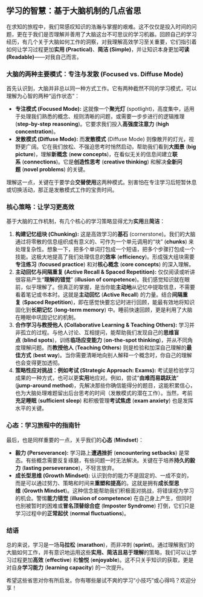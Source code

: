 ## 学习的智慧：基于大脑机制的几点省思

在求知的旅程中，我们常感叹知识的浩瀚与掌握的艰难。这不仅仅是投入时间的问题，更在于我们是否理解并善用了大脑这台不可思议的学习机器。回顾自己的学习经历，有几个关于大脑如何工作的洞察，对我理解高效学习至关重要，它们指引着如何让学习过程更加**实用 (Practical)**、**简洁 (Simple)**，并让知识本身更加**可读 (Readable)**——对我自己而言。

### 大脑的两种主要模式：专注与发散 (Focused vs. Diffuse Mode)

首先认识到，大脑并非总以同一种方式工作。它有两种截然不同的学习模式，可以理解为心智的两种“运作状态”：

- **专注模式 (Focused Mode):** 这就像一个**聚光灯** (spotlight)，高度集中，适用于处理我们熟悉的概念、规则清晰的问题，或需要一步步进行的逻辑推理 (**step-by-step reasoning**)。它要求我们投入**高强度注意力** (**high concentration**)。
- **发散模式 (Diffuse Mode):** 而**发散模式** (Diffuse Mode) 则像散开的灯光，视野更广阔。它在我们放松、不强迫思考时悄然启动，帮助我们看到**大图景** (**big picture**)，理解**新概念** (**new concepts**)，在看似无关的信息间建立**联系** (**connections**)。它是**创造性思考** (**creative thinking**) 和解决**全新问题** (**novel problems**) 的关键。

理解这一点，关键在于要学会**交替使用**这两种模式。别害怕在专注学习后短暂休息或切换活动，那正是发散模式工作的宝贵时间。

### 核心策略：让学习更高效

基于大脑的工作机制，有几个核心的学习策略显得尤为**实用**且**简洁**：

1. **构建记忆组块 (Chunking):** 这是高效学习的**基石** (cornerstone)。我们的大脑通过将零散的信息组织成有意义的、可作为一个单元调用的“块” (**chunks**) 来处理复杂性。想象一下，把多个单词打包成一个短语，把多个步骤打包成一个技能。这极大地提高了我们处理信息的**效率** (**efficiency**)。形成强大组块需要**专注练习** (**focused practice**) 和对**核心概念** (**core concepts**) 的深入理解。
2. **主动回忆与间隔重复 (Active Recall & Spaced Repetition):** 仅仅阅读或听讲很容易产生“**理解的错觉**” (**illusion of competence**)。我们感觉知识就在眼前，似乎理解了。但真正的掌握，是当你能**主动地**从记忆中提取信息，不需要看着笔记或书本时。这就是**主动回忆** (**Active Recall**) 的力量。结合**间隔重复** (**Spaced Repetition**)，即在感觉快要忘记时进行回顾，能最有效地将知识固化到**长期记忆** (**long-term memory**) 中。睡前快速回顾，更是利用了大脑在睡眠中巩固记忆的机制。
3. **合作学习与教授他人 (Collaborative Learning & Teaching Others):** 学习并非孤立的过程。与他人讨论、互相提问，能帮助我们发现自己的**思维盲点** (**blind spots**)，训练**临场应变能力** (**on-the-spot thinking**)，并从不同角度理解问题。而**教授他人** (**Teaching Others**) 则是检验和加深自己理解的**最佳方式** (**best way**)。当你需要清晰地向别人解释一个概念时，你自己的理解也会变得更加透彻。
4. **策略性应对挑战：例如考试 (Strategic Approach: Exams):** 考试是检验学习成果的一种方式，也可以更**实用**地应对。例如，尝试“**由难而易跳跃法**” (**jump-around method**)，先解决那些你确信能得分的题目，这能积累信心，也为大脑处理难题留出后台思考的时间（发散模式的潜在工作）。当然，考前**充足睡眠** (**sufficient sleep**) 和积极管理**考试焦虑** (**exam anxiety**) 也是发挥水平的关键。

### 心态：学习旅程中的指南针

最后，也是同样重要的一点，关乎我们的**心态** (**Mindset**)：

- **毅力 (Perseverance):** 学习路上**遭遇挫折** (**encountering setbacks**) 是常态。有些概念需要反复琢磨，有些问题一时无法解决。关键在于培养**持久的毅力** (**lasting perseverance**)，不轻言放弃。
- **成长型思维 (Growth Mindset):** 认识到你的能力不是固定的、一成不变的，而是可以通过努力、策略和时间来**重塑和提高**的。这就是拥有**成长型思维** (**Growth Mindset**)。这种信念能帮助我们积极面对挑战，将错误视为学习的机会。警惕**能力错觉** (**illusion of competence**) 在自己身上产生，但同时也别被暂时的困难或**冒名顶替综合症** (**Imposter Syndrome**) 打倒，它们只是学习过程中的**正常起伏** (**normal fluctuations**)。

### 结语

总的来说，学习是一场**马拉松** (**marathon**)，而非冲刺 (**sprint**)。通过理解我们的大脑如何工作，并有意识地运用这些**实用、简洁且易于理解**的策略，我们可以让学习过程更加**高效** (**effective**) 和**愉悦** (**enjoyable**)。这不只关乎知识的获取，更是对自身**学习能力** (**learning capacity**) 的一次提升。

希望这些省思对你有所启发。你有哪些屡试不爽的学习“小技巧”或心得吗？欢迎分享！